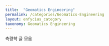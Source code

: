 ```yaml
---
title:  "Geomatics Engineering"
permalink: /categories/Geomatics-Engineering
layout: enfycius_category
taxonomy: Geomatics Engineering
---
```


측량학 글 모음